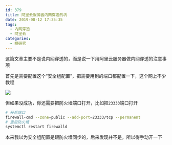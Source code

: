 ```yaml
---
id: 379
title: 阿里云服务器内网穿透的坑
date: 2019-08-12 17:35:35
tags:
  - 内网穿透
  - 阿里云
categories:
  - 瞎研究
---
```


这篇文章主要不是说内网穿透的，而是说一下用阿里云服务器做内网穿透的注意事项

<!--more-->

首先是需要配置这个“安全组配置”，把需要用到的端口都配置一下，这个网上不少教程

![](//imba97.cn/uploads/2019/08/0b4584c3292271b9c120b5fe5bb628e6.png)

但如果没成功，你还需要把防火墙端口打开，比如把`23333`端口打开

```bash
# 开启端口
firewall-cmd --zone=public --add-port=23333/tcp --permanent
# 重启防火墙
systemctl restart firewalld
```

本来我以为安全组配置是跟防火墙同步的，后来发现并不是，所以得手动开一下
